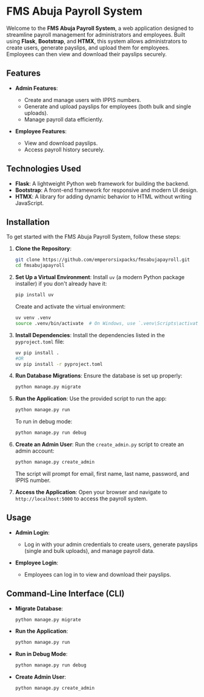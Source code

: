 # FMS Abuja Payroll System

Welcome to the **FMS Abuja Payroll System**, a web application designed to streamline payroll management for administrators and employees. Built using **Flask**, **Bootstrap**, and **HTMX**, this system allows administrators to create users, generate payslips, and upload them for employees. Employees can then view and download their payslips securely.

## Features

- **Admin Features**:
  - Create and manage users with IPPIS numbers.
  - Generate and upload payslips for employees (both bulk and single uploads).
  - Manage payroll data efficiently.

- **Employee Features**:
  - View and download payslips.
  - Access payroll history securely.

## Technologies Used

- **Flask**: A lightweight Python web framework for building the backend.
- **Bootstrap**: A front-end framework for responsive and modern UI design.
- **HTMX**: A library for adding dynamic behavior to HTML without writing JavaScript.

## Installation

To get started with the FMS Abuja Payroll System, follow these steps:

1. **Clone the Repository**:
   ```bash
   git clone https://github.com/emperorsixpacks/fmsabujapayroll.git
   cd fmsabujapayroll
   ```

2. **Set Up a Virtual Environment**:
   Install `uv` (a modern Python package installer) if you don't already have it:
   ```bash
   pip install uv
   ```
   Create and activate the virtual environment:
   ```bash
   uv venv .venv
   source .venv/bin/activate  # On Windows, use `.venv\Scripts\activate`
   ```

3. **Install Dependencies**:
   Install the dependencies listed in the `pyproject.toml` file:
   ```bash
   uv pip install .
   #OR 
   uv pip install -r pyproject.toml
   ```

4. **Run Database Migrations**:
   Ensure the database is set up properly:
   ```bash
   python manage.py migrate
   ```

5. **Run the Application**:
   Use the provided script to run the app:
   ```bash
   python manage.py run
   ```
   To run in debug mode:
   ```bash
   python manage.py run debug
   ```

6. **Create an Admin User**:
   Run the `create_admin.py` script to create an admin account:
   ```bash
   python manage.py create_admin
   ```
   The script will prompt for email, first name, last name, password, and IPPIS number.

7. **Access the Application**:
   Open your browser and navigate to `http://localhost:5000` to access the payroll system.

## Usage

- **Admin Login**:
  - Log in with your admin credentials to create users, generate payslips (single and bulk uploads), and manage payroll data.

- **Employee Login**:
  - Employees can log in to view and download their payslips.

## Command-Line Interface (CLI)

- **Migrate Database**:
  ```bash
  python manage.py migrate
  ```
- **Run the Application**:
  ```bash
  python manage.py run
  ```
- **Run in Debug Mode**:
  ```bash
  python manage.py run debug
  ```
- **Create Admin User**:
  ```bash
  python manage.py create_admin
  ```



